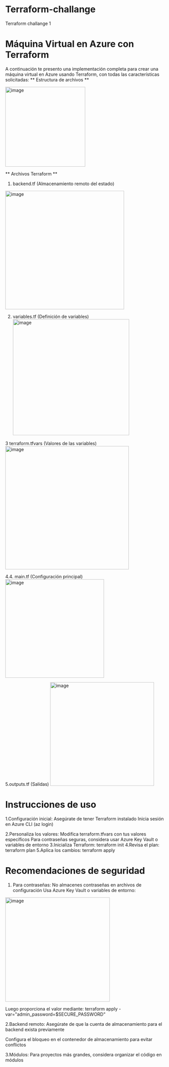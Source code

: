 # Terraform-challange
Terraform challange 1


# Máquina Virtual en Azure con Terraform #

A continuación te presento una implementación completa para crear una máquina virtual en Azure usando Terraform, con todas las características solicitadas:
** Estructura de archivos **

<img width="251" alt="image" src="https://github.com/user-attachments/assets/4a3a7f42-4932-41de-9c7b-9cd42ba08888" />

** Archivos Terraform  **
1. backend.tf (Almacenamiento remoto del estado)
   
<img width="373" alt="image" src="https://github.com/user-attachments/assets/b5a8ca55-b621-453b-a7cf-d1c5ce13306a" />

2. variables.tf (Definición de variables)
   <img width="365" alt="image" src="https://github.com/user-attachments/assets/5347850b-5ec4-4fa3-a20c-04389085d42f" />

3  terraform.tfvars (Valores de las variables)
<img width="388" alt="image" src="https://github.com/user-attachments/assets/7559ab54-4c7f-4bd2-9bc4-bfb52e0c584d" />

4.4. main.tf (Configuración principal)
<img width="310" alt="image" src="https://github.com/user-attachments/assets/a6e87403-605a-474c-94bd-1f285072478b" />

5.outputs.tf (Salidas)
<img width="326" alt="image" src="https://github.com/user-attachments/assets/0c3c23a0-68e1-4add-a4ee-13583f325506" />

# Instrucciones de uso
1.Configuración inicial:
Asegúrate de tener Terraform instalado
Inicia sesión en Azure CLI (az login)

2.Personaliza los valores:
Modifica terraform.tfvars con tus valores específicos
Para contraseñas seguras, considera usar Azure Key Vault o variables de entorno
3.Inicializa Terraform:
terraform init
4.Revisa el plan:
terraform plan
5.Aplica los cambios:
terraform apply

# Recomendaciones de seguridad
1. Para contraseñas:
No almacenes contraseñas en archivos de configuración
Usa Azure Key Vault o variables de entorno:

<img width="328" alt="image" src="https://github.com/user-attachments/assets/ed5b5330-0a41-4ed3-903c-dcf2ba786d7f" />

Luego proporciona el valor mediante:
terraform apply -var="admin_password=$SECURE_PASSWORD"

2.Backend remoto:
Asegúrate de que la cuenta de almacenamiento para el backend exista previamente

Configura el bloqueo en el contenedor de almacenamiento para evitar conflictos

3.Módulos:
Para proyectos más grandes, considera organizar el código en módulos



